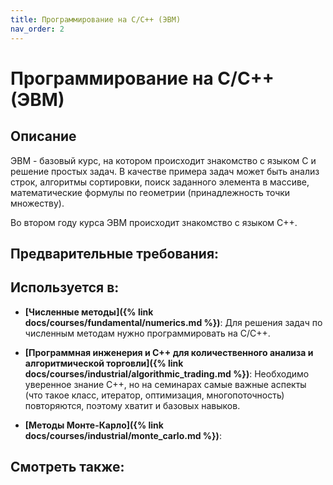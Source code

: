 ```yaml
---
title: Программирование на С/С++ (ЭВМ)
nav_order: 2
---
```


# Программирование на С/С++ (ЭВМ)


## Описание 
ЭВМ - базовый курс, на котором происходит знакомство с языком С и решение простых задач. 
В качестве примера задач может быть анализ строк, алгоритмы сортировки, 
поиск заданного элемента в массиве, математические формулы по геометрии (принадлежность точки множеству).

Во втором году курса ЭВМ происходит знакомство с языком C++.  


## Предварительные требования:


## Используется в:

- **[Численные методы]({% link docs/courses/fundamental/numerics.md %})**: Для решения задач по численным методам нужно программировать на C/C++.


- **[Программная инженерия и C++ для количественного анализа и алгоритмической торговли]({% link docs/courses/industrial/algorithmic_trading.md %})**: Необходимо уверенное знание C++, но на семинарах самые важные аспекты 
(что такое класс, итератор, оптимизация, многопоточность) повторяются, поэтому хватит и базовых навыков.


- **[Методы Монте-Карло]({% link docs/courses/industrial/monte_carlo.md %})**: 


## Смотреть также:
